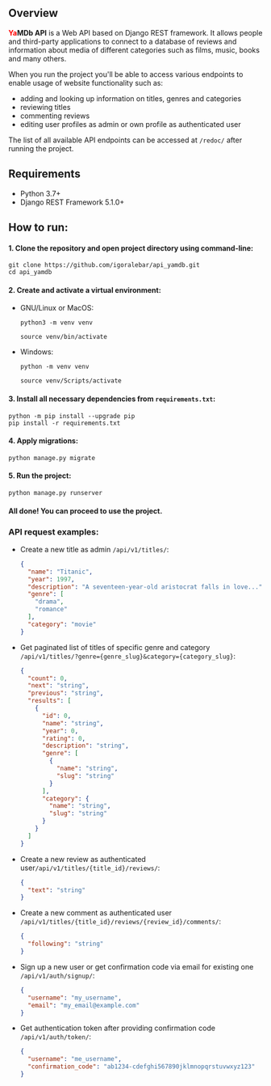 ## Overview
**<span style="color:red">Ya</span>MDb API** is a Web API based on Django REST framework.
It allows people and third-party applications to connect to a database of reviews and information about media of different categories
such as films, music, books and many others.

When you run the project you'll be able to access various endpoints to enable usage of website functionality such as:
* adding and looking up information on titles, genres and categories
* reviewing titles
* commenting reviews
* editing user profiles as admin or own profile as authenticated user

The list of all available API endpoints can be accessed at `/redoc/` after running the project.

## Requirements
   * Python 3.7+
   * Django REST Framework 5.1.0+

## How to run:

#### 1. Clone the repository and open project directory using command-line:

    git clone https://github.com/igoralebar/api_yamdb.git
    cd api_yamdb

#### 2. Create and activate a virtual environment:
   
   * GNU/Linux or MacOS:

       ```
       python3 -m venv venv
       ```
       ```
       source venv/bin/activate
       ```
   * Windows:
       ```
       python -m venv venv
       ```
       ```
       source venv/Scripts/activate
       ```

#### 3. Install all necessary dependencies from `requirements.txt`:

    python -m pip install --upgrade pip
    pip install -r requirements.txt

#### 4. Apply migrations:

    python manage.py migrate

#### 5. Run the project:

    python manage.py runserver

#### All done! You can proceed to use the project.

### API request examples:
* Create a new title as admin `/api/v1/titles/`:
    ```json
    {
      "name": "Titanic",
      "year": 1997,
      "description": "A seventeen-year-old aristocrat falls in love...",
      "genre": [
        "drama",
        "romance"
      ],
      "category": "movie"
    }
    ```
* Get paginated list of titles of specific genre and category  
`/api/v1/titles/?genre={genre_slug}&category={category_slug}`:
    ```json
    {
      "count": 0,
      "next": "string",
      "previous": "string",
      "results": [
        {
          "id": 0,
          "name": "string",
          "year": 0,
          "rating": 0,
          "description": "string",
          "genre": [
            {
              "name": "string",
              "slug": "string"
            }
          ],
          "category": {
            "name": "string",
            "slug": "string"
          }
        }
      ]
    }
    ```
* Create a new review as authenticated user`/api/v1/titles/{title_id}/reviews/`:
    ```json
    {
      "text": "string"
    }
    ```
* Create a new comment as authenticated user `/api/v1/titles/{title_id}/reviews/{review_id}/comments/`:
    ```json
    {
      "following": "string"
    }
    ```

* Sign up a new user or get confirmation code via email for existing one `/api/v1/auth/signup/`:
    ```json
    {
      "username": "my_username",
      "email": "my_email@example.com"
    }
    ```
* Get authentication token after providing confirmation code `/api/v1/auth/token/`:
    ```json
    {
      "username": "me_username",
      "confirmation_code": "ab1234-cdefghi567890jklmnopqrstuvwxyz123"
    }
    ```
